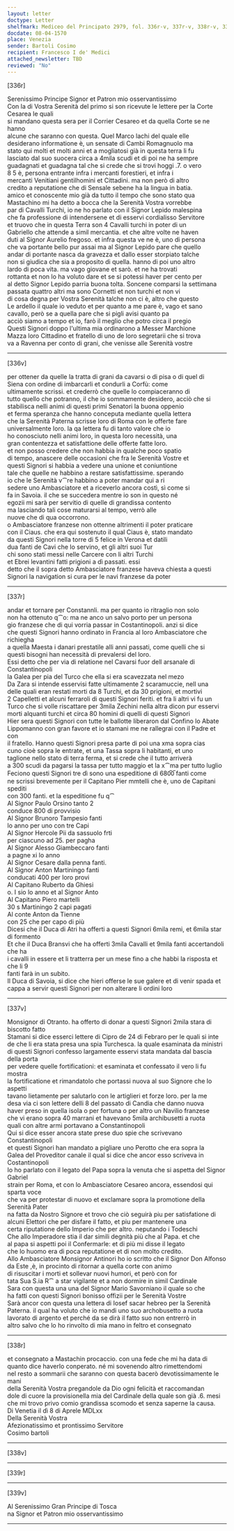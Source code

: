 ```yaml
---
layout: letter
doctype: Letter
shelfmark: Mediceo del Principato 2979, fol. 336r-v, 337r-v, 338r-v, 339r-v
docdate: 08-04-1570
place: Venezia
sender: Bartoli Cosimo
recipient: Francesco I de' Medici
attached_newsletter: TBD
reviewed: "No"
---
```


[336r]  
  
  
Serenissimo Principe Signor et Patron mio osservantissimo  
Con la di Vostra Serenità del primo si son ricevute le lettere per la Corte Cesarea le quali  
si mandano questa sera per il Corrier Cesareo et da quella Corte se ne hanno  
alcune che saranno con questa. Quel Marco lachi del quale elle  
desiderano informatione è, un sensate di Cambi Romagnuolo ma  
stato qui molti et molti anni et a mogliatosi già in questa terra li fu  
lasciato dal suo suocera circa a 4mila scudi et di poi ne ha sempre  
guadagnati et guadagna tal che si crede che si trovi hoggi .7. o vero  
8 5 è, persona entrante infra i mercanti forestieri, et infra i  
mercanti Venitiani gentilhomini et Cittadini. ma non però di altro  
credito a reputatione che di Sensale sebene ha la lingua in batia.  
amico et conoscente mio già da tutto il tempo che sono stato qua  
Mastachino mi ha detto a bocca che la Serenità Vostra vorrebbe  
par di Cavalli Turchi, io ne ho parlato con il Signor Lepido malespina  
che fa professione di intendersene et di esservi cordialisso Servitore  
et truovo che in questa Terra son 4 Cavalli turchi in poter di un  
Gabriello che attende a simil mercantia. et che altre volte ne haven  
duti al Signor Aurelio fregoso. et infra questa ve ne è, uno di persona  
che va portante bello pur assai ma al Signor Lepido pare che quello  
andar di portante nasca da gravezza et dallo esser storpiato talche  
non si giudica che sia a proposito di quella. hanno di poi uno altro  
lardo di poca vita. ma vago giovane et sarò. et ne ha trovati  
rottanta et non lo ha voluto dare et se si potessi haver per cento per  
al detto Signor Lepido parria buona tolta. Soncene comparsi la settimana  
passata quattro altri ma sono Cornetti et non turchi et non vi  
di cosa degna per Vostra Serenità talche non ci è, altro che questo  
Le ardello il quale io veduto et per quanto a me pare è, vago et sano  
cavallo, però se a quella pare che si pigli avisi quanto pa  
acciò siamo a tempo et io, farò il meglio che potro circa il pregio  
Questi Signori doppo l'ultima mia ordinarono a Messer Marchione  
Mazza loro Cittadino et fratello di uno de loro segretarii che si trova  
va a Ravenna per conto di grani, che venisse alle Serenità vostre  
  
---  

[336v]  
  
  
per ottener da quelle la tratta di grani da cavarsi o di pisa o di quel di  
Siena con ordine di imbarcarli et condurli a Corfù: come  
ultimamente scrissi. et crederrò che quelle lo compiaceranno di  
tutto quello che potranno, il che io sommamente desidero, acciò che si  
stabilisca nelli animi di questi primi Senatori la buona oppenio  
et ferma speranza che hanno conceputa mediante quella lettera  
che la Serenità Paterna scrisse loro di Roma con le offerte fare  
universalmente loro. la qa lettera fu di tanto valore che io  
ho conosciuto nelli animi loro, in questa loro necessità, una  
gran contentezza et satisfattione delle offerte fatte loro.  
et non posso credere che non habbia in qualche poco spatio  
di tempo, anascere delle occasioni che fra le Serenità Vostre et  
questi Signori si habbia a vedere una unione et coniuntione  
tale che quelle ne habbino a restare satisfattissime. sperando  
io che le Serenità v⁀re habbino a poter mandar qui a ri  
sedere uno Ambasciatore et a riceverlo ancora costì, sì come si  
fa in Savoia. il che se succedera mentre io son in questo né  
egozii mi sarà per servitio di quelle di grandissa contento  
ma lasciando tali cose maturarsi al tempo, verrò alle  
nuove che di qua occorrono.  
o Ambasciatore franzese non ottenne altrimenti il poter praticare  
con il Ciaus. che era qui sostenuto il qual Ciaus è, stato mandato  
da questi Signori nella torre di 5 felice in Verona et datili  
dua fanti de Cavi che lo servino, et gli altri suoi Tur  
chi sono stati messi nelle Carcere con li altri Turchi  
et Ebrei levantini fatti prigioni a dì passati. essi  
detto che il sopra detto Ambasciatore franzese haveva chiesta a questi  
Signori la navigation si cura per le navi franzese da poter  
  
---  

[337r]  
  
  
andar et tornare per Constannli. ma per quanto io ritraglio non solo  
non ha ottenuto q⁀o: ma ne anco un salvo porto per un persona  
gio franzese che di qui vorria passar in Costantinopoli. anzi si dice  
che questi Signori hanno ordinato in Francia al loro Ambasciatore che richiegha  
a quella Maesta i danari prestatile alli anni passati, come quelli che si  
questi bisogni han necessità di prevalersi del loro.  
Essi detto che per via di relatione nel Cavarsi fuor dell arsanale di Constantinopoli  
la Galea per pia del Turco che ella si era scavezzata nel mezo  
Da Zara si intende esservisi fatte ultimamente 2 scaramuccie, nell una  
delle quali eran restati morti da 8 Turchi, et da 30 prigioni, et mortivi  
2 Capelletti et alcuni ferraroli di questi Signori feriti. et fra li altri vi fu un  
Turco che si volle riscattare per 3mila Zechini nella altra dicon pur esservi  
morti alquanti turchi et circa 80 homini di quelli di questi Signori  
Hier sera questi Signori con tutte le ballotte liberaron dal Confino lo Abate  
Lippomanno con gran favore et io stamani me ne rallegrai con il Padre et con  
il fratello. Hanno questi Signori presa parte di poi una xma sopra cias  
cuno cioè sopra le entrate, et una Tassa sopra li habitanti, et uno  
taglione nello stato di terra ferma, et si crede che il tutto arriverà  
a 300 scudi da pagarsi la tassa per tutto maggio et la x⁀ma per tutto luglio  
Feciono questi Signori tre dì sono una espeditione di 680̅0̅ fanti come  
ne scrissi brevemente per il Capitano Pier mmtelli che è, uno de Capitani spediti  
con 300 fanti. et la espeditione fu q⁀  
Al Signor Paulo Orsino tanto 2  
conduce 800 di provvisio  
Al Signor Brunoro Tampesio fanti  
lo anno per uno con tre Capi  
Al Signor Hercole Pii da sassuolo frti  
per ciascuno ad 25. per pagha  
Al Signor Alesso Giambeccaro fanti  
a pagne xi lo anno  
Al Signor Cesare dalla penna fanti.  
Al Signor Anton Martiningo fanti  
conducati 400 per loro provi  
Al Capitano Ruberto da Ghiesi  
o. I sio lo anno et al Signor Anto  
Al Capitano Piero martelli  
30 s Martiningo 2 capi pagati  
Al conte Anton da Tienne  
con 25 che per capo di più  
Dicesi che il Duca di Atri ha offerti a questi Signori 6mila remi, et 6mila star di formento  
Et che il Duca Bransvi che ha offerti 3mila Cavalli et 9mila fanti accertandoli che ha  
i cavalli in essere et li tratterra per un mese fino a che habbi la risposta et che li 9  
fanti farà in un subito.  
Il Duca di Savoia, si dice che hieri offerse le sue galere et di venir spada et  
cappa a servir questi Signori per non alterare li ordini loro  
  
---  

[337v]  
  
  
Monsignor di Otranto. ha offerto di donar a questi Signori 2mila stara di biscotto fatto  
Stamani si dice esserci lettere di Cipro de 24 di Febraro per le quali si inte  
de che li era stata presa una spia Turchesca. la quale esaminata da ministri  
di questi Signori confesso largamente esservi stata mandata dal bascia della porta  
per vedere quelle fortificationi: et esaminata et confessato il vero li fu mostra  
la fortificatione et rimandatolo che portassi nuova al suo Signore che lo aspetti  
tavano lietamente per salutarlo con le artiglieri et forze loro. per la me  
desa via ci son lettere delli 8 del passato di Candia che danno nuova  
haver preso in quella isola o per fortuna o per altro un Navilio franzese  
che vi erano sopra 40 marrani et havevano 5mila archibusetti a ruota  
quali con altre armi portavano a Constantinopoli  
Qui si dice esser ancora state prese duo spie che scrivevano Constantinopoli  
et questi Signori han mandato a pigliare uno Perotto che era sopra la  
Galea del Proveditor canale il qual si dice che ancor esso scriveva in  
Costantinopoli  
Io ho parlato con il legato del Papa sopra la venuta che si aspetta del Signor Gabriel  
strain per Roma, et con lo Ambasciatore Cesareo ancora, essendosi qui sparta voce  
che va per protestar di nuovo et exclamare sopra la promotione della Serenità Pater  
na fatta da Nostro Signore et trovo che ciò seguirà piu per satisfatione di  
alcuni Elettori che per disfare il fatto, et piu per mantenere una  
certa riputatione dello Imperio che per altro. neputando i Todeschi  
Che allo Imperadore stia il dar simili degnità più che al Papa. et che  
al papa si aspetti poi il Confermarle: et di più mi disse il legato  
che lo huomo era di poca reputatione et di non molto credito.  
Allo Ambasciatore Monsignor Antinori ho io scritto che il Signor Don Alfonso  
da Este ,è, in procinto di ritornar a quella corte con animo  
di risuscitar i morti et sollevar nuovi humori, et però con for  
tata Sua S.ia R⁀ a star vigilante et a non dormire in simil Cardinale  
Sara con questa una una del Signor Mario Savorniano il quale so che  
ha fatti con questi Signori bonisso offizii per le Serenità Vostre  
Sarà ancor con questa una lettera di Iosef sacar hebreo per la Serenità  
Paterna. il qual ha voluto che io mandi uno suo archobusetto a ruota  
lavorato di argento et perché da se dirà il fatto suo non entrerrò in  
altro salvo che lo ho rinvolto di mia mano in feltro et consegnato  
  
---  

[338r]  
  
  
et consegnato a Mastachin procaccio. con una fede che mi ha data di  
quanto dice haverlo conperato. né mi sovenendo altro rimettendomi  
nel resto a sommarii che saranno con questa bacerò devotissimamente le mani  
della Serenità Vostra pregandole da Dio ogni felicità et raccomandan  
dole di cuore la provisionella mia del Cardinale della quale son già .6. mesi  
che mi trovo privo comio grandissa scomodo et senza saperne la causa.  
Di Venetia il dì 8 di Aprele MDLxx  
Della Serenità Vostra  
Afezionatissimo et prontissimo Servitore  
Cosimo bartoli  
  
---  

[338v]  
  
  
  
---  

[339r]  
  
  
  
---  

[339v]  
  
  
Al Serenissimo Gran Principe di Tosca  
na Signor et Patron mio osservantissimo  
  
---  

